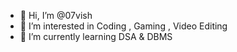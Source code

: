 - 👋 Hi, I’m @07vish
- 👀 I’m interested in Coding , Gaming , Video Editing
- 🌱 I’m currently learning DSA & DBMS
<!---
07vish/07vish is a ✨ special ✨ repository because its `README.md` (this file) appears on your GitHub profile.
You can click the Preview link to take a look at your changes.
--->
